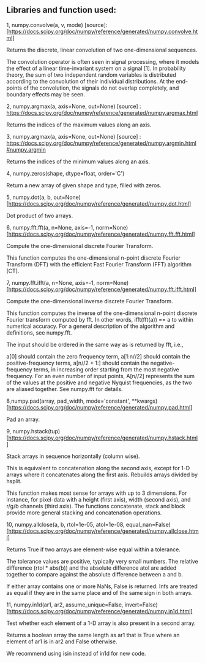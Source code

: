 ## **Libraries and function used:**
1, numpy.convolve(a, v, mode)
[source]: [https://docs.scipy.org/doc/numpy/reference/generated/numpy.convolve.html]

Returns the discrete, linear convolution of two one-dimensional sequences.

The convolution operator is often seen in signal processing, where it models the effect of a linear time-invariant system on a signal [1]. In probability theory, the sum of two independent random variables is distributed according to the convolution of their individual distributions. At the end-points of the convolution, the signals do not overlap completely, and boundary effects may be seen.

2, numpy.argmax(a, axis=None, out=None)
[source] : https://docs.scipy.org/doc/numpy/reference/generated/numpy.argmax.html

Returns the indices of the maximum values along an axis.

3, numpy.argmax(a, axis=None, out=None)
[source] : https://docs.scipy.org/doc/numpy/reference/generated/numpy.argmin.html#numpy.argmin

Returns the indices of the minimum values along an axis.

4, numpy.zeros(shape, dtype=float, order='C')

Return a new array of given shape and type, filled with zeros.

5, numpy.dot(a, b, out=None)
[https://docs.scipy.org/doc/numpy/reference/generated/numpy.dot.html]

Dot product of two arrays.

6, numpy.fft.fft(a, n=None, axis=-1, norm=None)
[https://docs.scipy.org/doc/numpy/reference/generated/numpy.fft.fft.html]

Compute the one-dimensional discrete Fourier Transform.

This function computes the one-dimensional n-point discrete Fourier Transform (DFT) with the efficient Fast Fourier Transform (FFT) algorithm [CT].

7, numpy.fft.ifft(a, n=None, axis=-1, norm=None)
[https://docs.scipy.org/doc/numpy/reference/generated/numpy.fft.ifft.html]

Compute the one-dimensional inverse discrete Fourier Transform.

This function computes the inverse of the one-dimensional n-point discrete Fourier transform computed by fft. In other words, ifft(fft(a)) == a to within numerical accuracy. For a general description of the algorithm and definitions, see numpy.fft.

The input should be ordered in the same way as is returned by fft, i.e.,

a[0] should contain the zero frequency term,
a[1:n//2] should contain the positive-frequency terms,
a[n//2 + 1:] should contain the negative-frequency terms, in increasing order starting from the most negative frequency.
For an even number of input points, A[n//2] represents the sum of the values at the positive and negative Nyquist frequencies, as the two are aliased together. See numpy.fft for details.

8,numpy.pad(array, pad_width, mode='constant', **kwargs)
[https://docs.scipy.org/doc/numpy/reference/generated/numpy.pad.html]

Pad an array.

9, numpy.hstack(tup)
[https://docs.scipy.org/doc/numpy/reference/generated/numpy.hstack.html]

Stack arrays in sequence horizontally (column wise).

This is equivalent to concatenation along the second axis, except for 1-D arrays where it concatenates along the first axis. Rebuilds arrays divided by hsplit.

This function makes most sense for arrays with up to 3 dimensions. For instance, for pixel-data with a height (first axis), width (second axis), and r/g/b channels (third axis). The functions concatenate, stack and block provide more general stacking and concatenation operations.

10, numpy.allclose(a, b, rtol=1e-05, atol=1e-08, equal_nan=False)
[https://docs.scipy.org/doc/numpy/reference/generated/numpy.allclose.html]

Returns True if two arrays are element-wise equal within a tolerance.

The tolerance values are positive, typically very small numbers. The relative difference (rtol * abs(b)) and the absolute difference atol are added together to compare against the absolute difference between a and b.

If either array contains one or more NaNs, False is returned. Infs are treated as equal if they are in the same place and of the same sign in both arrays.

11, numpy.in1d(ar1, ar2, assume_unique=False, invert=False)
[https://docs.scipy.org/doc/numpy/reference/generated/numpy.in1d.html]

Test whether each element of a 1-D array is also present in a second array.

Returns a boolean array the same length as ar1 that is True where an element of ar1 is in ar2 and False otherwise.

We recommend using isin instead of in1d for new code.